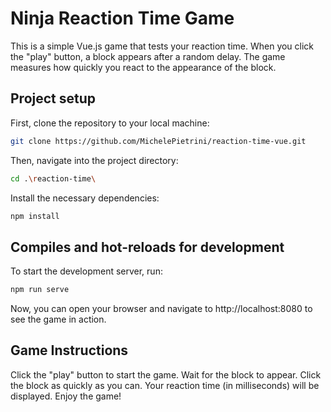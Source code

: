 # Ninja Reaction Time Game

This is a simple Vue.js game that tests your reaction time. When you click the "play" button, a block appears after a random delay. The game measures how quickly you react to the appearance of the block.

## Project setup

First, clone the repository to your local machine:

```bash
git clone https://github.com/MichelePietrini/reaction-time-vue.git
```
Then, navigate into the project directory:

```bash
cd .\reaction-time\
```
Install the necessary dependencies:

```bash
npm install
```
## Compiles and hot-reloads for development
To start the development server, run:

```bash
npm run serve
```
Now, you can open your browser and navigate to http://localhost:8080 to see the game in action.

## Game Instructions
Click the "play" button to start the game.
Wait for the block to appear.
Click the block as quickly as you can.
Your reaction time (in milliseconds) will be displayed.
Enjoy the game!